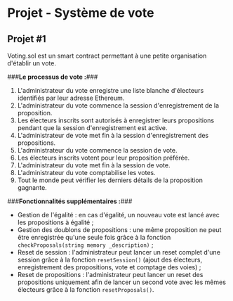 # Projet - Système de vote #
## Projet #1 ##

Voting.sol est un smart contract permettant à une petite organisation d'établir un vote.

###**Le processus de vote :**###

1. L'administrateur du vote enregistre une liste blanche d'électeurs identifiés par leur adresse Ethereum.
2. L'administrateur du vote commence la session d'enregistrement de la proposition.
3. Les électeurs inscrits sont autorisés à enregistrer leurs propositions pendant que la session d'enregistrement est active.
4. L'administrateur de vote met fin à la session d'enregistrement des propositions.
5. L'administrateur du vote commence la session de vote.
6. Les électeurs inscrits votent pour leur proposition préférée.
7. L'administrateur du vote met fin à la session de vote.
8. L'administrateur du vote comptabilise les votes.
9. Tout le monde peut vérifier les derniers détails de la proposition gagnante.

###**Fonctionnalités supplémentaires :**###
- Gestion de l'égalité : en cas d'égalité, un nouveau vote est lancé avec les propositions à égalité ;
- Gestion des doublons de propositions : une même proposition ne peut être enregistrée qu'une seule fois grâce à la fonction `checkProposals(string memory _description)` ;
- Reset de session : l'administrateur peut lancer un reset complet d'une session grâce à la fonction `resetSession()` (ajout des électeurs, enregistrement des propositions, vote et comptage des voies) ;
- Reset de propositions : l'administrateur peut lancer un reset des propositions uniquement afin de lancer un second vote avec les mêmes électeurs grâce à la fonction `resetProposals()`.